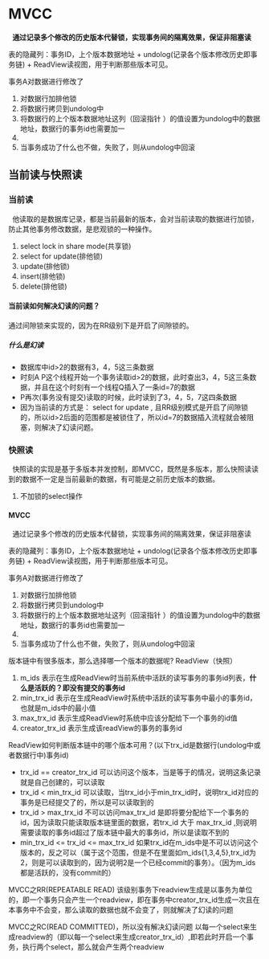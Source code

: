# MVCC
&nbsp;&nbsp;**通过记录多个修改的历史版本代替锁，实现事务间的隔离效果，保证非阻塞读**

表的隐藏列：事务ID，上个版本数据地址  + undolog(记录各个版本修改历史即事务链) + ReadView读视图，用于判断那些版本可见。


事务A对数据进行修改了
1. 对数据行加排他锁
2. 将数据行拷贝到undolog中
3. 将数据行的上个版本数据地址这列（回滚指针 ）的值设置为undolog中的数据地址，数据行的事务id也需要加一
4. 
5. 当事务成功了什么也不做，失败了，则从undolog中回滚


## 当前读与快照读
### 当前读
&nbsp;&nbsp;他读取的是数据库记录，都是当前最新的版本，会对当前读取的数据进行加锁，防止其他事务修改数据，是悲观锁的一种操作。
1. select  lock in share mode(共享锁)
2. select  for update(排他锁)
3. update(排他锁)
4. insert(排他锁)
5. delete(排他锁)


#### 当前读如何解决幻读的问题？
通过间隙锁来实现的，因为在RR级别下是开启了间隙锁的。

##### 什么是幻读
- 数据库中id>2的数据有3，4，5这三条数据
- 时刻A P这个线程开始一个事务读取id>2的数据，此时查出3，4，5这三条数据，并且在这个时刻有一个线程Q插入了一条id=7的数据
- P再次(事务没有提交)读取的时候，此时读到了3，4，5，7这四条数据
- 因为当前读的方式是： select  for update , 且RR级别模式是开启了间隙锁的，所以id>2后面的范围都是被锁住了，所以id=7的数据插入流程就会被阻塞，则解决了幻读问题。

### 快照读
&nbsp;&nbsp;快照读的实现是基于多版本并发控制，即MVCC，既然是多版本，那么快照读读到的数据不一定是当前最新的数据，有可能是之前历史版本的数据。
1. 不加锁的select操作

#### MVCC
&nbsp;&nbsp;通过记录多个修改的历史版本代替锁，实现事务间的隔离效果，保证非阻塞读

表的隐藏列：事务ID，上个版本数据地址  + undolog(记录各个版本修改历史即事务链) + ReadView读视图，用于判断那些版本可见。

事务A对数据进行修改了
1. 对数据行加排他锁
2. 将数据行拷贝到undolog中
3. 将数据行的上个版本数据地址这列（回滚指针 ）的值设置为undolog中的数据地址，数据行的事务id也需要加一
4. 
5. 当事务成功了什么也不做，失败了，则从undolog中回滚



版本链中有很多版本，那么选择哪一个版本的数据呢? ReadView（快照）
1. m_ids 表示在生成ReadView时当前系统中活跃的读写事务的事务id列表，**什么是活跃的？即没有提交的事务id**
2. min_trx_id 表示在生成ReadView时系统中活跃的读写事务中最小的事务id，也就是m_ids中的最小值
3. max_trx_id 表示生成ReadView时系统中应该分配给下一个事务的id值
4. creator_trx_id 表示生成该readView的事务的事务id

ReadView如何判断版本链中的哪个版本可用？(以下trx_id是数据行(undolog中或者数据行中)事务id)
 - trx_id == creator_trx_id  可以访问这个版本，当是等于的情况，说明这条记录就是自己创建的，可以读取
 - trx_id < min_trx_id  可以读取，当trx_id小于min_trx_id时，说明trx_id对应的事务是已经提交了的，所以是可以读取到的
 - trx_id > max_trx_id 不可以访问max_trx_id 是即将要分配给下一个事务的id，因为读取只能读取版本链里面的数据，若trx_id 大于 max_trx_id ,则说明需要读取的事务id超过了版本链中最大的事务id，所以是读取不到的
 - min_trx_id <= trx_id <= max_trx_id 如果trx_id在m_ids中是不可以访问这个版本的，反之可以（属于这个范围，但是不在里面如m_ids{1,3,4,5},trx_id为2，则是可以读取到的，因为说明2是一个已经commit的事务）。（因为m_ids都是活跃的，没有commit的）

 MVCC之RR(REPEATABLE READ)
该级别事务下readview生成是以事务为单位的，即一个事务只会产生一个readview，即在事务中creator_trx_id生成一次且在本事务中不会变，那么读取的数据也就不会变了，则就解决了幻读的问题



 MVCC之RC(READ COMMITTED)，所以没有解决幻读问题
 以每一个select来生成readview的（即以每一个select来生成creator_trx_id）,即若此时开启一个事务，执行两个select，那么就会产生两个readview



